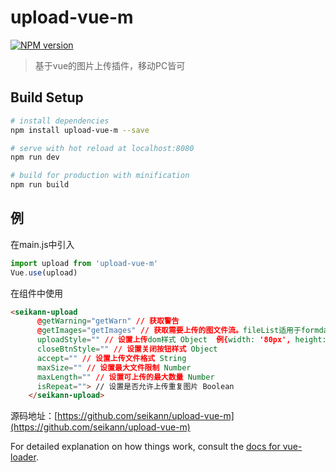 # upload-vue-m
[![NPM version](https://img.shields.io/npm/v/upload-vue-m.svg)](https://www.npmjs.com/package/upload-vue-m)
> 基于vue的图片上传插件，移动PC皆可
## Build Setup

``` bash
# install dependencies
npm install upload-vue-m --save

# serve with hot reload at localhost:8080
npm run dev

# build for production with minification
npm run build
```
## 例
在main.js中引入
```js
import upload from 'upload-vue-m'
Vue.use(upload)
```
在组件中使用
``` html
<seikann-upload
      @getWarning="getWarn" // 获取警告
      @getImages="getImages" // 获取需要上传的图文件流。fileList适用于formdata格式上传 和 showList图片展示
      uploadStyle="" // 设置上传dom样式 Object  例{width: '80px', height: '80px'}
      closeBtnStyle="" // 设置关闭按钮样式 Object
      accept="" // 设置上传文件格式 String
      maxSize="" // 设置最大文件限制 Number
      maxLength="" // 设置可上传的最大数量 Number
      isRepeat=""> // 设置是否允许上传重复图片 Boolean
    </seikann-upload>
```
源码地址：[https://github.com/seikann/upload-vue-m](https://github.com/seikann/upload-vue-m)

For detailed explanation on how things work, consult the [docs for vue-loader](http://vuejs.github.io/vue-loader).
